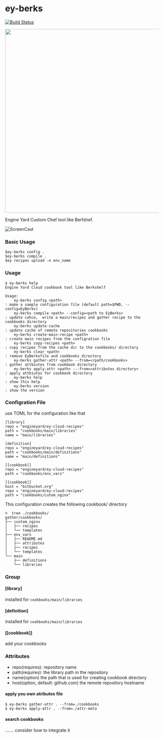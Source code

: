 # ey-berks

[![Build Status](https://travis-ci.org/ukitazume/ey-berks.svg)](https://travis-ci.org/ukitazume/ey-berks)

<img src="https://i.gyazo.com/b0a8e251dba3bd35edf4a3c3c26876b2.png" width="600px">


Engine Yard Custom Chef tool like Berfshef.

![ScreenCast](http://showterm.io/c8df12c47ff6391ca2a2c)


### Basic Usage

```
$ey-berks config .
$ey-berks compile .
$ey recipes upload -e env_name
```

### Usage

```
$ ey-berks help
Engine Yard Cloud cookbook tool like Berkshelf

Usage:
	ey-berks config <path>                                               : make a sample configuration file (default path=$PWD, --config=EyBerks)
	ey-berks compile <path> --config=<path to EyBerks>                   : update cahce,  write a main/recipes and gather recipe to the cookbooks directory
	ey-berks update-cache                                                : update cache of remote repositories cookbooks
	ey-berks create-main-recipe <path>                                   : create main recipes from the configration file
	ey-berks copy-recipes <path>                                         : copy recipes from the cache dir to the cookbooks/ directory
	ey-berks clear <path>                                                : remove EyBerksfile and cookbooks directory
	ey-berks gather-attr <path> --from=</path/cookbooks>                 : gather attbiutes from cookbook directory
	ey-berks apply-attr <path> ---from=<attributes directory>            : apply attbiutes for cookbook directory
	ey-berks help                                                        : show this help
	ey-berks version                                                     : show the version
```

### Configration File

use TOML for the configuration like that

```
[library]
repo = "engineyard/ey-cloud-recipes"
path = "cookbooks/main/libraries"
name = "main/libraries"

[definition]
repo = "engineyard/ey-cloud-recipes"
path = "cookbooks/main/definitions"
name = "main/definitions"

[[cookbook]]
repo = "engineyard/ey-cloud-recipes"
path = "cookbooks/env_vars"

[[cookbook]]
host = "bitbucket.org"
repo = "engineyard/ey-cloud-recipes"
path = "cookbooks/cutom_nginx"
```

This configuration creates the following cookbook/ directory

```
☺  tree ./cookbooks/
gather/cookbooks/
├── custom_nginx
│   ├── recipes
│   └── templates
├── env_vars
│   ├── README.md
│   ├── attributes
│   ├── recipes
│   └── templates
└── main
    ├── definitions
    └── libraries
```

### Group

#### [library]
 installed for `cookbooks/main/libraries`
 
#### [definition]
 installed for `cookbooks/main/libraries`
 
#### [[cookbook]]
 add your cookbooks

### Attributes

- repo(requires): repository name
- path(requires): the library path in the repository
- name(option) the path that is used for creating cookbook directory
- host(option, default: github.com) the remote repository hostname


#### apply you own atributes file

```
$ ey-berks gather-attr . --from=./cookbooks
$ ey-berks apply-attr . --from=./attr-meta
```

#### search cookbooks

....... consider how to integrate it
